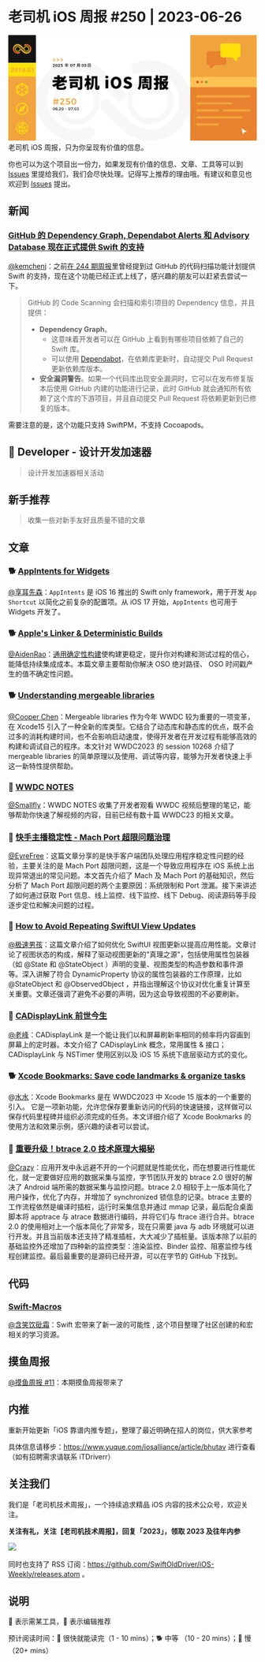 # 老司机 iOS 周报 #250 | 2023-06-26

![ios-weekly](https://github.com/SwiftOldDriver/iOS-Weekly/blob/master/assets/weekly-header/250.png?raw=true)
老司机 iOS 周报，只为你呈现有价值的信息。

你也可以为这个项目出一份力，如果发现有价值的信息、文章、工具等可以到 [Issues](https://github.com/SwiftOldDriver/iOS-Weekly/issues) 里提给我们，我们会尽快处理。记得写上推荐的理由哦。有建议和意见也欢迎到 [Issues](https://github.com/SwiftOldDriver/iOS-Weekly/issues) 提出。

## 新闻

### [GitHub 的 Dependency Graph, Dependabot Alerts 和 Advisory Database 现在正式提供 Swift 的支持](https://github.blog/changelog/2023-06-19-dependency-graph-dependabot-alerts-and-advisory-database-now-support-swift-advisories)

[@kemchenj](https://kemchenj.github.io)：之前[在 244 期周报](https://github.com/SwiftOldDriver/iOS-Weekly/releases/tag/%23244)里曾经提到过 GitHub 的代码扫描功能计划提供 Swift 的支持，现在这个功能已经正式上线了，感兴趣的朋友可以赶紧去尝试一下。

> GitHub 的 Code Scanning 会扫描和索引项目的 Dependency 信息，并且提供：
> 
> - **Dependency Graph**。
>   - 这意味着开发者可以在 GitHub 上看到有哪些项目依赖了自己的 Swift 库。
>   - 可以使用 [Dependabot](https://docs.github.com/en/code-security/dependabot/dependabot-alerts/about-dependabot-alerts)，在依赖库更新时，自动提交 Pull Request 更新依赖库版本。
> - **安全漏洞警告**。如果一个代码库出现安全漏洞时，它可以在发布修复版本后使用 GitHub 内建的功能进行记录，此时 GitHub 就会通知所有依赖了这个库的下游项目，并且自动提交 Pull Request 将依赖更新到已修复的版本。 

需要注意的是，这个功能只支持 SwiftPM，不支持 Cocoapods。

##  Developer - 设计开发加速器

> 设计开发加速器相关活动

## 新手推荐

> 收集一些对新手友好且质量不错的文章

## 文章

### 🐕 [AppIntents for Widgets](https://alexanderweiss.dev/blog/2023-06-10-appintents-for-widgets)

[@享耳先森](https://github.com/iblacksun)：`AppIntents` 是 iOS 16 推出的 Swift only framework，用于开发 `App Shortcut` 以简化之前复杂的配置项。从 iOS 17 开始，`AppIntents` 也可用于 Widgets 开发了。

### 🐕 [Apple's Linker & Deterministic Builds](https://milen.me/writings/apple-linker-ld64-deterministic-builds-oso-prefix/)
[@AidenRao](https://weibo.com/AidenRao)：[通用确定性构建](http://blog.llvm.org/2019/11/deterministic-builds-with-clang-and-lld.html)使构建更稳定，提升你对构建和测试过程的信心，能降低持续集成成本。本篇文章主要帮助你解决 OSO 绝对路径、 OSO 时间戳产生的值不确定性问题。

### 🐕 [Understanding mergeable libraries](https://www.polpiella.dev/understanding-mergeable-libraries/)

[@Cooper Chen](https://github.com/cjlcooper)：Mergeable libraries 作为今年 WWDC 较为重要的一项变革，在 Xcode15 引入了一种全新的库类型。它结合了动态库和静态库的优点，既不会过多的消耗构建时间，也不会影响启动速度，使得开发者在开发过程有能够高效的构建和调试自己的程序。本文针对 WWDC2023 的 session 10268 介绍了 mergeable libraries 的简单原理以及使用、调试等内容，能够为开发者快速上手这一新特性提供帮助。

### 🐎 [WWDC NOTES](https://www.wwdcnotes.com/)

[@Smallfly](https://github.com/iostalks)：WWDC NOTES 收集了开发者观看 WWDC 视频后整理的笔记，能够帮助你快速了解视频的内容，目前已经有数十篇 WWDC23 的相关文章。

### 🐢 [快手主播稳定性 - Mach Port 超限问题治理](https://mp.weixin.qq.com/s/hzKQZjQEp7Gpv6Uhl1xVSA)

[@EyreFree](https://github.com/EyreFree)：这篇文章分享的是快手客户端团队处理应用程序稳定性问题的经验，主要关注的是 Mach Port 超限问题，这是一个导致应用程序在 iOS 系统上出现异常退出的常见问题。本文首先介绍了 Mach 及 Mach Port 的基础知识，然后分析了 Mach Port 超限问题的两个主要原因：系统限制和 Port 泄漏。接下来讲述了如何通过获取 Port 信息、线上监控、线下监控、线下 Debug、阅读源码等手段逐步定位和解决问题的过程。

### 🐢 [How to Avoid Repeating SwiftUI View Updates](https://mobileappcircular.com/how-to-avoid-repeating-swiftui-view-updates-dcf0a65d3758)

[@极速男孩](https://github.com/ztlyyznf001)：这篇文章介绍了如何优化 SwiftUI 视图更新以提高应用性能。文章讨论了视图状态的构成，解释了驱动视图更新的"真理之源"，包括使用属性包装器（如 @State 和 @StateObject ）声明的变量、视图类型的构造参数和事件源等。深入讲解了符合 DynamicProperty 协议的属性包装器的工作原理，比如 @StateObject 和 @ObservedObject ，并指出理解这个协议对优化重复计算至关重要。文章还强调了避免不必要的声明，因为这会导致视图的不必要刷新。

### 🐢 [CADisplayLink 前世今生](https://mp.weixin.qq.com/s/I1fDj1GBHEr4x4Jg2u_GXA)

[@老峰](https://github.com/gesantung)：CADisplayLink 是一个能让我们以和屏幕刷新率相同的频率将内容画到屏幕上的定时器。本文介绍了 CADisplayLink 概念，常用属性 & 接口；CADisplayLink 与 NSTimer 使用区别以及 iOS 15 系统下底层驱动方式的变化。


### 🐕 [Xcode Bookmarks: Save code landmarks & organize tasks](https://www.avanderlee.com/xcode/bookmarks-navigator/)

@[水水](https://www.xuyanlan.com/)：Xcode Bookmarks 是在 WWDC2023 中 Xcode 15 版本的一个重要的引入。 它是一项新功能，允许您保存要重新访问的代码的快速链接，这样做可以保存代码里程碑并组织必须完成的任务。本文详细介绍了 Xcode Bookmarks 的使用方法和效果示例，感兴趣的读者可以尝试。

### 🐢 [重要升级！btrace 2.0 技术原理大揭秘](https://mp.weixin.qq.com/s/WZ5JxCFv_FSOLqR-sRremA)

[@Crazy](https://github.com/jiyan135960)：应用开发中永远避不开的一个问题就是性能优化，而在想要进行性能优化，就一定要做好应用的数据采集与监控，字节团队开发的 btrace 2.0 很好的解决了 Android 端所需的数据采集与监控问题。btrace 2.0 相较于上一版本简化了用户操作，优化了内存，并增加了 synchronized 锁信息的记录。btrace 主要的工作流程依然是编译时插桩，运行时采集信息并通过 mmap 记录，最后配合桌面脚本将 apptrace 与 atrace 数据进行编码，并将它们与 ftrace 进行合并。btrace 2.0 的使用相对上一个版本简化了非常多，现在只需要 java 与 adb 环境就可以进行开发。并且当前版本还支持了精准插桩，大大减少了插桩量。该版本除了以前的基础监控外还增加了四种新的监控类型：渲染监控、Binder 监控、阻塞监控与线程创建监控。最后最重要的是源码已经开源，可以在字节的 GitHub 下找到。

## 代码

### [Swift-Macros](https://github.com/krzysztofzablocki/Swift-Macros)

[@含笑饮砒霜](https://weibo.com/chinafishnews/)：Swift 宏带来了新一波的可能性 , 这个项目整理了社区创建的和宏相关的学习资源。

## 摸鱼周报

[@摸鱼周报 #11](https://mp.weixin.qq.com/s/hE9wYlLX8F1sKjIF5eIPVQ)：本期摸鱼周报带来了

## 内推

重新开始更新「iOS 靠谱内推专题」，整理了最近明确在招人的岗位，供大家参考

具体信息请移步：https://www.yuque.com/iosalliance/article/bhutav 进行查看（如有招聘需求请联系 iTDriverr）

## 关注我们

我们是「老司机技术周报」，一个持续追求精品 iOS 内容的技术公众号，欢迎关注。

**关注有礼，关注【老司机技术周报】，回复「2023」，领取 2023 及往年内参**

![](https://github.com/SwiftOldDriver/iOS-Weekly/blob/master/assets/qrcode_for_wechat.jpg?raw=true)

同时也支持了 RSS 订阅：https://github.com/SwiftOldDriver/iOS-Weekly/releases.atom 。

## 说明

🚧 表示需某工具，🌟 表示编辑推荐

预计阅读时间：🐎 很快就能读完（1 - 10 mins）；🐕 中等 （10 - 20 mins）；🐢 慢（20+ mins）
